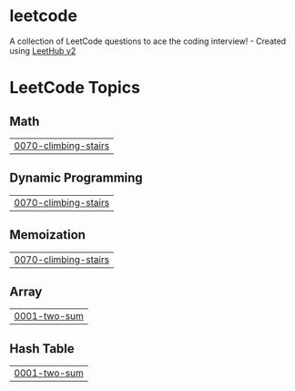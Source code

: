 # leetcode
A collection of LeetCode questions to ace the coding interview! - Created using [LeetHub v2](https://github.com/arunbhardwaj/LeetHub-2.0)

<!---LeetCode Topics Start-->
# LeetCode Topics
## Math
|  |
| ------- |
| [0070-climbing-stairs](https://github.com/MalakShahin/leetcode/tree/master/0070-climbing-stairs) |
## Dynamic Programming
|  |
| ------- |
| [0070-climbing-stairs](https://github.com/MalakShahin/leetcode/tree/master/0070-climbing-stairs) |
## Memoization
|  |
| ------- |
| [0070-climbing-stairs](https://github.com/MalakShahin/leetcode/tree/master/0070-climbing-stairs) |
## Array
|  |
| ------- |
| [0001-two-sum](https://github.com/MalakShahin/leetcode/tree/master/0001-two-sum) |
## Hash Table
|  |
| ------- |
| [0001-two-sum](https://github.com/MalakShahin/leetcode/tree/master/0001-two-sum) |
<!---LeetCode Topics End-->